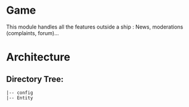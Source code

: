 # Game
This module handles all the features outside a ship : News, moderations (complaints, forum)...

# Architecture 

## Directory Tree:
    |-- config
    |-- Entity

